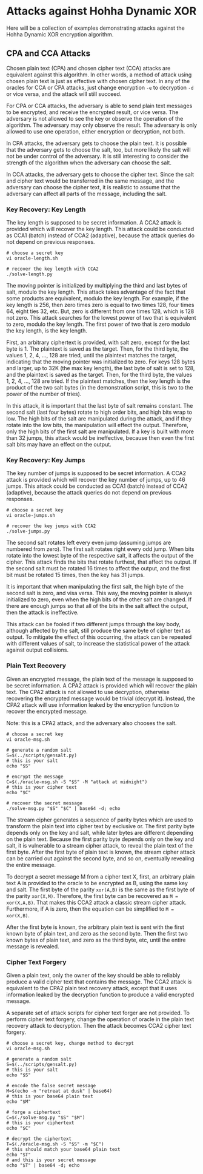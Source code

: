 # Attacks against Hohha Dynamic XOR

Here will be a collection of examples demonstrating attacks against the Hohha
Dynamic XOR encryption algorithm.

## CPA and CCA Attacks

Chosen plain text (CPA) and chosen cipher text (CCA) attacks are equivalent
against this algorithm.  In other words, a method of attack using chosen plain
text is just as effective with chosen cipher text.  In any of the oracles for
CCA or CPA attacks, just change encryption `-e` to decryption `-d` or vice
versa, and the attack will still succeed.

For CPA or CCA attacks, the adversary is able to send plain text messages to be
encrypted, and receive the encrypted result, or vice versa.  The adversary is
not allowed to see the key or observe the operation of the algorithm.  The
adversary may only observe the result.  The adversary is only allowed to use
one operation, either encryption or decryption, not both.

In CPA attacks, the adversary gets to choose the plain text.  It is possible
that the adversary gets to choose the salt, too, but more likely the salt will
not be under control of the adversary.  It is still interesting to consider the
strength of the algorithm when the adversary can choose the salt.

In CCA attacks, the adversary gets to choose the cipher text.  Since the salt
and cipher text would be transferred in the same message, and the adversary can
choose the cipher text, it is realistic to assume that the adversary can affect
all parts of the message, including the salt.

### Key Recovery: Key Length

The key length is supposed to be secret information.  A CCA2 attack is provided
which will recover the key length.  This attack could be conducted as CCA1
(batch) instead of CCA2 (adaptive), because the attack queries do not depend on
previous responses.

```
# choose a secret key
vi oracle-length.sh

# recover the key length with CCA2
./solve-length.py
```

The moving pointer is initialized by multiplying the third and last bytes of
salt, modulo the key length.  This attack takes advantage of the fact that some
products are equivalent, modulo the key length.  For example, if the key length
is 256, then zero times zero is equal to two times 128, four times 64, eight
ties 32, etc.  But, zero is different from one times 128, which is 128 not
zero.  This attack searches for the lowest power of two that is equivalent to
zero, modulo the key length.  The first power of two that is zero modulo the
key length, is the key length.

First, an arbitrary ciphertext is provided, with salt zero, except for the last
byte is 1.  The plaintext is saved as the target.  Then, for the third byte,
the values 1, 2, 4, ..., 128 are tried, until the plaintext matches the target,
indicating that the moving pointer was initialized to zero.  For keys 128 bytes
and larger, up to 32K (the max key length), the last byte of salt is set to
128, and the plaintext is saved as the target.  Then, for the third byte, the
values 1, 2, 4, ..., 128 are tried.  If the plaintext matches, then the key
length is the product of the two salt bytes (in the demonstration script, this
is two to the power of the number of tries).

In this attack, it is important that the last byte of salt remains constant.
The second salt (last four bytes) rotate to high order bits, and high bits wrap
to low.  The high bits of the salt are manipulated during the attack, and if
they rotate into the low bits, the manipulation will effect the output.
Therefore, only the high bits of the first salt are manipulated.  If a key is
built with more than 32 jumps, this attack would be ineffective, because then
even the first salt bits may have an effect on the output.

### Key Recovery: Key Jumps

The key number of jumps is supposed to be secret information.  A CCA2 attack is
provided which will recover the key number of jumps, up to 46 jumps.  This
attack could be conducted as CCA1 (batch) instead of CCA2 (adaptive), because
the attack queries do not depend on previous responses.

```
# choose a secret key
vi oracle-jumps.sh

# recover the key jumps with CCA2
./solve-jumps.py
```

The second salt rotates left every even jump (assuming jumps are numbered from
zero).  The first salt rotates right every odd jump.  When bits rotate into the
lowest byte of the respective salt, it affects the output of the cipher.  This
attack finds the bits that rotate furthest, that affect the output.  If the
second salt must be rotated 16 times to affect the output, and the first bit
must be rotated 15 times, then the key has 31 jumps.

It is important that when manipulating the first salt, the high byte of the
second salt is zero, and visa versa.  This way, the moving pointer is always
initialized to zero, even when the high bits of the other salt are changed.  If
there are enough jumps so that all of the bits in the salt affect the output,
then the attack is ineffective.

This attack can be fooled if two different jumps through the key body, although
affected by the salt, still produce the same byte of cipher text as output.  To
mitigate the effect of this occurring, the attack can be repeated with
different values of salt, to increase the statistical power of the attack
against output collisions.

### Plain Text Recovery

Given an encrypted message, the plain text of the message is supposed to be
secret information.  A CPA2 attack is provided which will recover the plain
text.  The CPA2 attack is not allowed to use decryption, otherwise recovering
the encrypted message would be trivial (decrypt it).  Instead, the CPA2 attack
will use information leaked by the encryption function to recover the encrypted
message.

Note: this is a CPA2 attack, and the adversary also chooses the salt.

```
# choose a secret key
vi oracle-msg.sh

# generate a random salt
S=$(../scripts/gensalt.py)
# this is your salt
echo "$S"

# encrypt the message
C=$(./oracle-msg.sh -S "$S" -M "attack at midnight")
# this is your cipher text
echo "$C"

# recover the secret message
./solve-msg.py "$S" "$C" | base64 -d; echo
```

The stream cipher generates a sequence of parity bytes which are used to
transform the plain text into cipher text by exclusive or.  The first parity
byte depends only on the key and salt, while later bytes are different
depending on the plain text.  Because the first parity byte depends only on the
key and salt, it is vulnerable to a stream cipher attack, to reveal the plain
text of the first byte.  After the first byte of plain text is known, the
stream cipher attack can be carried out against the second byte, and so on,
eventually revealing the entire message.

To decrypt a secret message M from a cipher text X, first, an arbitrary plain
text A is provided to the oracle to be encrypted as B, using the same key and
salt.  The first byte of the parity `xor(A,B)` is the same as the first byte of
the parity `xor(X,M)`.  Therefore, the first byte can be recovered as `M =
xor(X,A,B)`.  That makes this CCA2 attack a classic stream cipher attack.
Furthermore, if A is zero, then the equation can be simplified to `M =
xor(X,B)`.

After the first byte is known, the arbitrary plain text is sent with the first
known byte of plain text, and zero as the second byte.  Then the first two
known bytes of plain text, and zero as the third byte, etc, until the entire
message is revealed.

### Cipher Text Forgery

Given a plain text, only the owner of the key should be able to reliably
produce a valid cipher text that contains the message.  The CCA2 attack is
equivalent to the CPA2 plain text recovery attack, except that it uses
information leaked by the decryption function to produce a valid encrypted
message.

A separate set of attack scripts for cipher text forger are not provided.  To
perform cipher text forgery, change the operation of oracle in the plain text
recovery attack to decryption.  Then the attack becomes CCA2 cipher text
forgery.

```
# choose a secret key, change method to decrypt
vi oracle-msg.sh

# generate a random salt
S=$(../scripts/gensalt.py)
# this is your salt
echo "$S"

# encode the false secret message
M=$(echo -n "retreat at dusk" | base64)
# this is your base64 plain text
echo "$M"

# forge a ciphertext
C=$(./solve-msg.py "$S" "$M")
# this is your ciphertext
echo "$C"

# decrypt the ciphertext
T=$(./oracle-msg.sh -S "$S" -m "$C")
# this should match your base64 plain text
echo "$T"
# and this is your secret message
echo "$T" | base64 -d; echo
```
